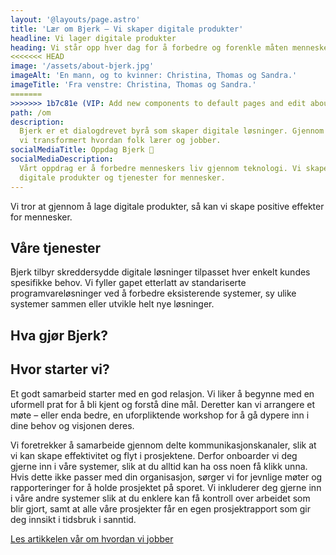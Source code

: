 ```yaml
---
layout: '@layouts/page.astro'
title: 'Lær om Bjerk – Vi skaper digitale produkter'
headline: Vi lager digitale produkter
heading: Vi står opp hver dag for å forbedre og forenkle måten mennesker lærer, tenker, jobber og kommuniserer på. Bjerk samler folk med kompetanse innen programvareutvikling, brukeropplevelse og produktledelse for å gjøre verden til et bedre sted.
<<<<<<< HEAD
image: '/assets/about-bjerk.jpg'
imageAlt: 'En mann, og to kvinner: Christina, Thomas og Sandra.'
imageTitle: 'Fra venstre: Christina, Thomas og Sandra.'
=======
>>>>>>> 1b7c81e (VIP: Add new components to default pages and edit about page)
path: /om
description:
  Bjerk er et dialogdrevet byrå som skaper digitale løsninger. Gjennom 14 år har
  vi transformert hvordan folk lærer og jobber.
socialMediaTitle: Oppdag Bjerk 🌳
socialMediaDescription:
  Vårt oppdrag er å forbedre menneskers liv gjennom teknologi. Vi skaper
  digitale produkter og tjenester for mennesker.
---
```


Vi tror at gjennom å lage digitale produkter, så kan vi skape positive effekter
for mennesker.

## Våre tjenester

Bjerk tilbyr skreddersydde digitale løsninger tilpasset hver enkelt kundes 
spesifikke behov. Vi fyller gapet etterlatt av standariserte 
programvareløsninger ved å forbedre eksisterende systemer, sy ulike systemer 
sammen eller utvikle helt nye løsninger.

## Hva gjør Bjerk?

## Hvor starter vi?

Et godt samarbeid starter med en god relasjon. Vi liker å begynne med en 
uformell prat for å bli kjent og forstå dine mål. Deretter kan vi arrangere et 
møte – eller enda bedre, en uforpliktende workshop for å gå dypere inn i dine 
behov og visjonen deres.

Vi foretrekker å samarbeide gjennom delte kommunikasjonskanaler, slik at vi 
kan skape effektivitet og flyt i prosjektene. Derfor onboarder vi deg gjerne 
inn i våre systemer, slik at du alltid kan ha oss noen få klikk unna. 
Hvis dette ikke passer med din organisasjon, sørger vi for jevnlige møter og 
rapporteringer for å holde prosjektet på sporet. Vi inkluderer deg gjerne inn i 
våre andre systemer slik at du enklere kan få kontroll over arbeidet som 
blir gjort, samt at alle våre prosjekter får en egen prosjektrapport som gir 
deg innsikt i tidsbruk i sanntid.

[Les artikkelen vår om hvordan vi jobber](/artikler/2023/jobbe-med-bjerk)
